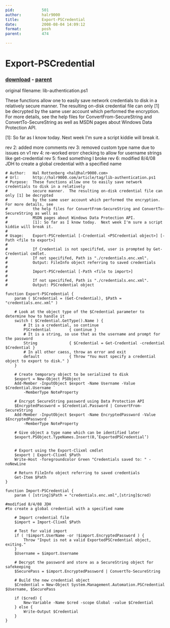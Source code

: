 ```yaml
---
pid:            501
author:         halr9000
title:          Export-PSCredential
date:           2008-08-04 14:09:12
format:         posh
parent:         474

---
```


# Export-PSCredential

### [download](//scripts/501.ps1) - [parent](//scripts/474.md)

original filename: lib-authentication.ps1

These functions allow one to easily save network credentials to disk in a relatively secure manner.  The resulting on-disk credential file can only [1] be decrypted by the same user account which performed the encryption.  For more details, see the help files for ConvertFrom-SecureString and ConvertTo-SecureString as well as MSDN pages about Windows Data Protection API.

[1]: So far as I know today.  Next week I'm sure a script kiddie will break it.

rev 2: added more comments
rev 3: removed custom type name due to issues on v1
rev 4: re-worked erorr checking to allow for username strings like get-credential
rev 5: fixed something I broke
rev 6: modified 8/4/08 JDH to create a global credential with a specified name

```posh
# Author: 	Hal Rottenberg <hal@halr9000.com>
# Url:		http://halr9000.com/article/tag/lib-authentication.ps1
# Purpose:	These functions allow one to easily save network credentials to disk in a relatively
#			secure manner.  The resulting on-disk credential file can only [1] be decrypted
#			by the same user account which performed the encryption.  For more details, see
#			the help files for ConvertFrom-SecureString and ConvertTo-SecureString as well as
#			MSDN pages about Windows Data Protection API.
#			[1]: So far as I know today.  Next week I'm sure a script kiddie will break it.
#
# Usage:	Export-PSCredential [-Credential <PSCredential object>] [-Path <file to export>]
#
#			If Credential is not specififed, user is prompted by Get-Credential cmdlet.
#			If not specififed, Path is "./credentials.enc.xml".
#			Output: FileInfo object referring to saved credentials
#
#			Import-PSCredential [-Path <file to import>]
#
#			If not specififed, Path is "./credentials.enc.xml".
#			Output: PSCredential object

function Export-PSCredential {
	param ( $Credential = (Get-Credential), $Path = "credentials.enc.xml" )

	# Look at the object type of the $Credential parameter to determine how to handle it
	switch ( $Credential.GetType().Name ) {
		# It is a credential, so continue
		PSCredential		{ continue } 
		# It is a string, so use that as the username and prompt for the password
		String				{ $Credential = Get-Credential -credential $Credential }
		# In all other caess, throw an error and exit
		default				{ Throw "You must specify a credential object to export to disk." }
	}
	
	# Create temporary object to be serialized to disk
	$export = New-Object PSObject
	Add-Member -InputObject $export -Name Username -Value $Credential.Username `
		-MemberType NoteProperty 

	# Encrypt SecureString password using Data Protection API
	$EncryptedPassword = $Credential.Password | ConvertFrom-SecureString
	Add-Member -InputObject $export -Name EncryptedPassword -Value $EncryptedPassword `
		-MemberType NoteProperty
	
	# Give object a type name which can be identified later
	$export.PSObject.TypeNames.Insert(0,’ExportedPSCredential’)
	

	# Export using the Export-Clixml cmdlet
	$export | Export-Clixml $Path
	Write-Host -foregroundcolor Green "Credentials saved to: " -noNewLine

	# Return FileInfo object referring to saved credentials
	Get-Item $Path
}

function Import-PSCredential {
	param ( [string]$Path = "credentials.enc.xml",[string]$cred)

#modified 8/4/08 JDH
#to create a global credential with a specified name

	# Import credential file
	$import = Import-Clixml $Path

	# Test for valid import
	if ( !$import.UserName -or !$import.EncryptedPassword ) {
		Throw "Input is not a valid ExportedPSCredential object, exiting."
	}
	$Username = $import.Username

	# Decrypt the password and store as a SecureString object for safekeeping
	$SecurePass = $import.EncryptedPassword | ConvertTo-SecureString

	# Build the new credential object
	$Credential = New-Object System.Management.Automation.PSCredential $Username, $SecurePass

	if ($cred) {
		New-Variable -Name $cred -scope Global -value $Credential
	} else {
		Write-Output $Credential
	}
}
```
